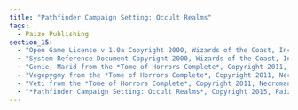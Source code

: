 ```yaml
---
title: "Pathfinder Campaign Setting: Occult Realms"
tags:
  - Paizo Publishing
section_15:
  - "Open Game License v 1.0a Copyright 2000, Wizards of the Coast, Inc."
  - "System Reference Document Copyright 2000, Wizards of the Coast, Inc.; Authors Jonathan Tweet, Monte Cook, Skip Williams, based on material by E. Gary Gygax and Dave Arneson."
  - "Genie, Marid from the *Tome of Horrors Complete*, Copyright 2011, Necromancer Games, Inc., published and distributed by Frog God Games; Author: Scott Greene, based on original material by Gary Gygax."
  - "Vegepygmy from the *Tome of Horrors Complete*, Copyright 2011, Necromancer Games, Inc., published and distributed by Frog God Games; Author: Scott Greene, based on original material by Gary Gygax."
  - "Yeti from the *Tome of Horrors Complete*, Copyright 2011, Necromancer Games, Inc., published and distributed by Frog God Games; Author: Scott Greene, based on original material by Gary Gygax."
  - "*Pathfinder Campaign Setting: Occult Realms*, Copyright 2015, Paizo Inc.; Authors: Robert Brookes, Thurston Hillman, Thomas M. Reed, and Mark Seifter."
---
```

